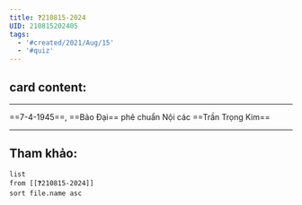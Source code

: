 ```yaml
---
title: ❓210815-2024
UID: 210815202405
tags:
  - '#created/2021/Aug/15'
  - '#quiz'
---
```

## card content:
---

==7-4-1945==, ==Bảo Đại== phê chuẩn Nội các ==Trần Trọng Kim==
<!--SR:!2021-10-15,26,210!2021-10-06,35,270!2021-10-08,39,290-->

---
## Tham khảo:
```dataview
list
from [[❓210815-2024]]
sort file.name asc
```
